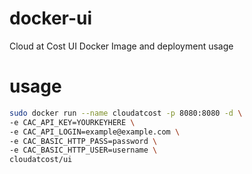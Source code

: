 # docker-ui
Cloud at Cost UI Docker Image and deployment usage

# usage
```bash
sudo docker run --name cloudatcost -p 8080:8080 -d \
-e CAC_API_KEY=YOURKEYHERE \
-e CAC_API_LOGIN=example@example.com \
-e CAC_BASIC_HTTP_PASS=password \
-e CAC_BASIC_HTTP_USER=username \
cloudatcost/ui
```
